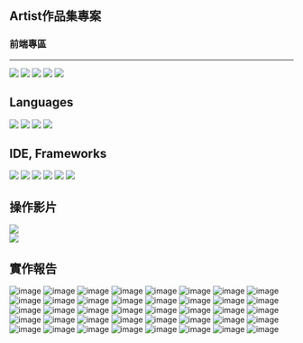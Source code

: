 <h2>Artist作品集專案</h2>
<h3>前端專區</h3>
<hr>
<a href="https://github.com/Chenchen-GitHub-812"><img src="https://img.shields.io/badge/Member-Chenchen-orange"/></a>
<a href="https://github.com/DannyTan8x"><img src="https://img.shields.io/badge/Danny%20Tan-brightgreen"/></a>
<a href="https://github.com/EvanceK"><img src="https://img.shields.io/badge/Evance.K-brown"/></a>
<a href="https://github.com/jack23h67"><img src="https://img.shields.io/badge/jack23h67-yellow"/></a>
<a href="https://github.com/Chenchen-GitHub-812"><img src="https://img.shields.io/badge/YangYang890120%20-blue"/></a>
<h2>Languages</h2>
<a href=""><img src="https://img.shields.io/badge/javascript- ES6-blue?logo=javascript"/></a>
<a href=""><img src="https://img.shields.io/badge/html5-white?logo=html5"/></a>
<a href=""><img src="https://img.shields.io/badge/CSS3-yellow?logo=css3"/></a>
<a href=""><img src="https://img.shields.io/badge/jquery-blue?logo=jquery"/></a>

<h2>IDE, Frameworks</h2>
<a href="https://legacy.reactjs.org/"><img src="https://img.shields.io/badge/react- 18.3.1-blue?logo=react"/></a>
<a href="https://vitejs.dev/"><img src="https://img.shields.io/badge/vitejs- v5.47-blue?logo=vite"/></a>
<a href="https://nodejs.org/zh-tw"><img src="https://img.shields.io/badge/Node.js- v20.17.0-blue?logo=nodedotjs"/></a>
<a href="https://nodejs.org/zh-tw"><img src="https://img.shields.io/badge/bootstrap- v5.3.3-fuchsia?logo=bootstrap"/></a>
<a href="https://www.figma.com"><img src="https://img.shields.io/badge/figma- v2024-red?logo=figma"/></a>
<a href="https://sass-lang.com/styleguide/brand/"><img src="https://img.shields.io/badge/SASS-%201.793-pink?logo=sass"/></a>
<h2>操作影片</h2>
<a href="https://youtu.be/ArBg6wpCT1E?si=EFbQ1-G5MQtcnzVM"><img src="https://img.shields.io/badge/Artist Project Use Guide-FF0000?logo=youtube"/></a><br>
<a href="https://youtu.be/K5EYtL5AkKs?si=E5kKibo5D-TZTPHG"><img src="https://img.shields.io/badge/Artist Project Dashboard Use Guide-FF0000?logo=youtube"/></a>
<h2>實作報告</h2>

![image](https://github.com/EvanceK/Artist-Project/blob/f995d4c53280934fcac9ab8f533e7cbe68c5e4bd/image/1.png)
![image](https://github.com/EvanceK/Artist-Project/blob/7e9ec2747825280c6ed21f39a17092efc9f67f9c/image/1.1.png)
![image](https://github.com/EvanceK/Artist-Project/blob/f995d4c53280934fcac9ab8f533e7cbe68c5e4bd/image/2.png)
![image](https://github.com/EvanceK/Artist-Project/blob/f995d4c53280934fcac9ab8f533e7cbe68c5e4bd/image/3.png)
![image](https://github.com/EvanceK/Artist-Project/blob/f995d4c53280934fcac9ab8f533e7cbe68c5e4bd/image/4.png)
![image](https://github.com/EvanceK/Artist-Project/blob/f995d4c53280934fcac9ab8f533e7cbe68c5e4bd/image/5.png)
![image](https://github.com/EvanceK/Artist-Project/blob/f995d4c53280934fcac9ab8f533e7cbe68c5e4bd/image/6.png)
![image](https://github.com/EvanceK/Artist-Project/blob/f995d4c53280934fcac9ab8f533e7cbe68c5e4bd/image/7.png)
![image](https://github.com/EvanceK/Artist-Project/blob/f995d4c53280934fcac9ab8f533e7cbe68c5e4bd/image/8.png)
![image](https://github.com/EvanceK/Artist-Project/blob/f995d4c53280934fcac9ab8f533e7cbe68c5e4bd/image/9.png)
![image](https://github.com/EvanceK/Artist-Project/blob/f995d4c53280934fcac9ab8f533e7cbe68c5e4bd/image/10.png)
![image](https://github.com/EvanceK/Artist-Project/blob/f995d4c53280934fcac9ab8f533e7cbe68c5e4bd/image/11.png)
![image](https://github.com/EvanceK/Artist-Project/blob/f995d4c53280934fcac9ab8f533e7cbe68c5e4bd/image/12.png)
![image](https://github.com/EvanceK/Artist-Project/blob/f995d4c53280934fcac9ab8f533e7cbe68c5e4bd/image/13.png)
![image](https://github.com/EvanceK/Artist-Project/blob/f995d4c53280934fcac9ab8f533e7cbe68c5e4bd/image/14.png)
![image](https://github.com/EvanceK/Artist-Project/blob/f995d4c53280934fcac9ab8f533e7cbe68c5e4bd/image/15.png)
![image](https://github.com/EvanceK/Artist-Project/blob/f995d4c53280934fcac9ab8f533e7cbe68c5e4bd/image/16.png)
![image](https://github.com/EvanceK/Artist-Project/blob/f995d4c53280934fcac9ab8f533e7cbe68c5e4bd/image/17.png)
![image](https://github.com/EvanceK/Artist-Project/blob/f995d4c53280934fcac9ab8f533e7cbe68c5e4bd/image/18.png)
![image](https://github.com/EvanceK/Artist-Project/blob/f995d4c53280934fcac9ab8f533e7cbe68c5e4bd/image/19.png)
![image](https://github.com/EvanceK/Artist-Project/blob/f995d4c53280934fcac9ab8f533e7cbe68c5e4bd/image/20.png)
![image](https://github.com/EvanceK/Artist-Project/blob/f995d4c53280934fcac9ab8f533e7cbe68c5e4bd/image/21.png)
![image](https://github.com/EvanceK/Artist-Project/blob/f995d4c53280934fcac9ab8f533e7cbe68c5e4bd/image/22.png)
![image](https://github.com/EvanceK/Artist-Project/blob/f995d4c53280934fcac9ab8f533e7cbe68c5e4bd/image/23.png)
![image](https://github.com/EvanceK/Artist-Project/blob/f995d4c53280934fcac9ab8f533e7cbe68c5e4bd/image/24.png)
![image](https://github.com/EvanceK/Artist-Project/blob/f995d4c53280934fcac9ab8f533e7cbe68c5e4bd/image/25.png)
![image](https://github.com/EvanceK/Artist-Project/blob/f995d4c53280934fcac9ab8f533e7cbe68c5e4bd/image/26.png)
![image](https://github.com/EvanceK/Artist-Project/blob/f995d4c53280934fcac9ab8f533e7cbe68c5e4bd/image/27.png)
![image](https://github.com/EvanceK/Artist-Project/blob/f995d4c53280934fcac9ab8f533e7cbe68c5e4bd/image/28.png)
![image](https://github.com/EvanceK/Artist-Project/blob/f995d4c53280934fcac9ab8f533e7cbe68c5e4bd/image/29.png)
![image](https://github.com/EvanceK/Artist-Project/blob/f995d4c53280934fcac9ab8f533e7cbe68c5e4bd/image/30.png)
![image](https://github.com/EvanceK/Artist-Project/blob/f995d4c53280934fcac9ab8f533e7cbe68c5e4bd/image/31.png)
![image](https://github.com/EvanceK/Artist-Project/blob/f995d4c53280934fcac9ab8f533e7cbe68c5e4bd/image/32.png)
![image](https://github.com/EvanceK/Artist-Project/blob/f995d4c53280934fcac9ab8f533e7cbe68c5e4bd/image/33.png)
![image](https://github.com/EvanceK/Artist-Project/blob/f995d4c53280934fcac9ab8f533e7cbe68c5e4bd/image/34.png)
![image](https://github.com/EvanceK/Artist-Project/blob/f995d4c53280934fcac9ab8f533e7cbe68c5e4bd/image/35.png)
![image](https://github.com/EvanceK/Artist-Project/blob/f995d4c53280934fcac9ab8f533e7cbe68c5e4bd/image/36.png)
![image](https://github.com/EvanceK/Artist-Project/blob/f995d4c53280934fcac9ab8f533e7cbe68c5e4bd/image/37.png)
![image](https://github.com/EvanceK/Artist-Project/blob/f995d4c53280934fcac9ab8f533e7cbe68c5e4bd/image/38.png)
![image](https://github.com/EvanceK/Artist-Project/blob/f995d4c53280934fcac9ab8f533e7cbe68c5e4bd/image/39.png)
